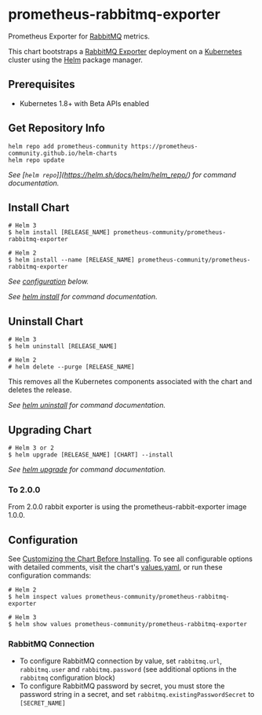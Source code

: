 # prometheus-rabbitmq-exporter

Prometheus Exporter for [RabbitMQ](https://www.rabbitmq.com/) metrics.

This chart bootstraps a [RabbitMQ Exporter](https://github.com/kbudde/rabbitmq_exporter) deployment on a [Kubernetes](http://kubernetes.io) cluster using the [Helm](https://helm.sh) package manager.

## Prerequisites

- Kubernetes 1.8+ with Beta APIs enabled

## Get Repository Info

```console
helm repo add prometheus-community https://prometheus-community.github.io/helm-charts
helm repo update
```

_See [`helm repo`]](https://helm.sh/docs/helm/helm_repo/) for command documentation._

## Install Chart

```console
# Helm 3
$ helm install [RELEASE_NAME] prometheus-community/prometheus-rabbitmq-exporter

# Helm 2
$ helm install --name [RELEASE_NAME] prometheus-community/prometheus-rabbitmq-exporter
```

_See [configuration](#configuration) below._

_See [helm install](https://helm.sh/docs/helm/helm_install/) for command documentation._

## Uninstall Chart

```console
# Helm 3
$ helm uninstall [RELEASE_NAME]

# Helm 2
# helm delete --purge [RELEASE_NAME]
```

This removes all the Kubernetes components associated with the chart and deletes the release.

_See [helm uninstall](https://helm.sh/docs/helm/helm_uninstall/) for command documentation._

## Upgrading Chart

```console
# Helm 3 or 2
$ helm upgrade [RELEASE_NAME] [CHART] --install
```

_See [helm upgrade](https://helm.sh/docs/helm/helm_upgrade/) for command documentation._

### To 2.0.0

From 2.0.0 rabbit exporter is using the prometheus-rabbit-exporter image 1.0.0.

## Configuration

See [Customizing the Chart Before Installing](https://helm.sh/docs/intro/using_helm/#customizing-the-chart-before-installing). To see all configurable options with detailed comments, visit the chart's [values.yaml](./values.yaml), or run these configuration commands:

```console
# Helm 2
$ helm inspect values prometheus-community/prometheus-rabbitmq-exporter

# Helm 3
$ helm show values prometheus-community/prometheus-rabbitmq-exporter
```

### RabbitMQ Connection

- To configure RabbitMQ connection by value, set `rabbitmq.url`, `rabbitmq.user` and `rabbitmq.password` (see additional options in the `rabbitmq` configuration block)
- To configure RabbitMQ password by secret, you must store the password string in a secret, and set `rabbitmq.existingPasswordSecret` to `[SECRET_NAME]`
